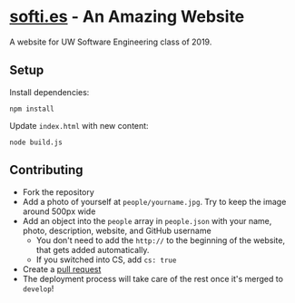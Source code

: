 # [softi.es](http://softi.es) - An Amazing Website
A website for UW Software Engineering class of 2019.

## Setup
Install dependencies:
```
npm install
```

Update `index.html` with new content:
```
node build.js
```

## Contributing
- Fork the repository
- Add a photo of yourself at `people/yourname.jpg`. Try to keep the image around 500px wide
- Add an object into the `people` array in `people.json` with your name, photo, description, website, and GitHub username
  - You don't need to add the `http://` to the beginning of the website, that gets added automatically.
  - If you switched into CS, add `cs: true`
- Create a <a href="https://github.com/icechen1/softi.es/compare">pull request</a>
- The deployment process will take care of the rest once it's merged to `develop`!

